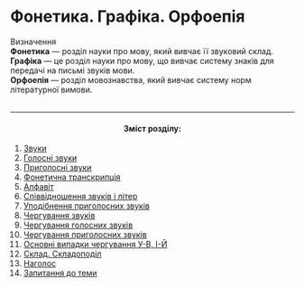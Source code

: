 # Фонетика. Графіка. Орфоепія

<div class="eoz-wrap">
<span class="eoz">Визначення</span>
<div class="eoz-text">
<b>Фонетика</b> — роздiл науки про мову, який вивчає її звуковий склад.<br>
<b>Графiка</b> — це роздiл науки про мову, що вивчає систему знакiв
для передачi на письмi звукiв мови.<br>
<b>Орфоепія</b> — розділ мовознавства, який вивчає систему норм літературної вимови.
</div>
</div>

<br>
<hr>
<center><h4>Зміст розділу:</h4></center>

1. [Звуки](golosn_zvuki.html)
  1. [Голосні звуки](golosn_zvuki.html)
  2. [Приголосні звуки](prigolosn_zvuki.html)
2. [Фонетична транскрипція](fonetichna_transkriptsya.html)
3. [Алфавіт](alfavt.html)
4. [Співвідношення звуків і літер](spvvdnoshennya_zvukv__lter.html)
5. [Уподібнення приголосних звуків](upodbnennya_prigolosnih_zvukv.html)
6. [Чергування звуків](cherguvannya_golosnih_zvukv.html)
  1. [Чергування голосних звуків](cherguvannya_golosnih_zvukv.html)
  2. [Чергування приголосних звуків](cherguvannya_prigolosnih_zvukv.html)
7. [Основні випадки чергування У-В, І-Й](osnovn_vipadki_cherguvannya_u-v,_-i.html)
8. [Склад. Складоподіл](sklad_skladopodl.html)
9. [Наголос](nagolos.html)
10. [Запитання до теми](zapitannya_do_temi.html)